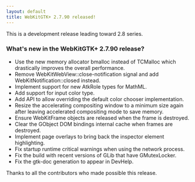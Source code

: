 ```yaml
---
layout: default
title: WebKitGTK+ 2.7.90 released!
---
```


This is a development release leading toward 2.8 series.

### What's new in the WebKitGTK+ 2.7.90 release?

 - Use the new memory allocator bmalloc instead of TCMalloc which drastically improves
   the overall performance.
 - Remove WebKitWebView::close-notification signal and add WebKitNotification::closed
   instead.
 - Implement support for new AtkRole types for MathML.
 - Add support for input color type.
 - Add API to allow overriding the default color chooser implementation.
 - Resize the accelerating compositing window to a minimum size again after leaving
   accelerated compositing mode to save memory.
 - Ensure WebKitFrame objects are released when the frame is destroyed.
 - Clear the GObject DOM bindings internal cache when frames are destroyed.
 - Implement page overlays to bring back the inspector element highlighting.
 - Fix startup runtime critical warnings when using the network process.
 - Fix the build with recent versions of GLib that have GMutexLocker.
 - Fix the gtk-doc generation to appear in DevHelp.

Thanks to all the contributors who made possible this release.
